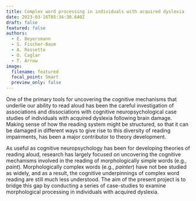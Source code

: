 ```yaml
---
title: Complex word processing in individuals with acquired dyslexia
date: 2023-03-16T05:34:30.640Z
draft: false
featured: false
authors:
  - E. Beyersmann
  - S. Fischer-Baum
  - A. Rossetto
  - O. Caglar
  - T. Arrow
image:
  filename: featured
  focal_point: Smart
  preview_only: false
---
```

One of the primary tools for uncovering the cognitive mechanisms that underlie our ability to read aloud has been the careful investigation of associations and dissociations with cognitive neuropsychological case studies of individuals with acquired dyslexia following brain damage. Making sense of how the reading system might be structured, so that it can be damaged in different ways to give rise to this diversity of reading impairments, has been a major contributor to theory development. 

As useful as cognitive neuropsychology has been for developing theories of reading aloud, research has largely focused on uncovering the cognitive mechanisms involved in the reading of morphologically simple words (e.g., *paint*). Morphologically complex words (e.g., *painter*) have not bee studied as widely, and as a result, the cognitive underpinnings of complex word reading are still much less understood. The aim of the present project is to bridge this gap by conducting a series of case-studies to examine morphological processing in individuals with acquired dyslexia.
